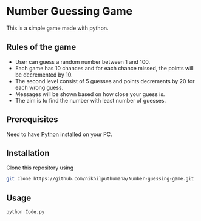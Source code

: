 # Number Guessing Game

This is a simple game made with python.

## Rules of the game

* User can guess a random number between 1 and 100.
* Each game has 10 chances and for each chance missed, the points will be decremented by 10.
* The second level consist of 5 guesses and points decrements by 20 for each wrong guess.
* Messages will be shown based on how close your guess is.
* The aim is to find the number with least number of guesses.

## Prerequisites

Need to have [Python](https://www.python.org/downloads/) installed on your PC. 

## Installation

Clone this repository using

```bash
git clone https://github.com/nikhilputhumana/Number-guessing-game.git
```

## Usage

```bash
python Code.py
```
